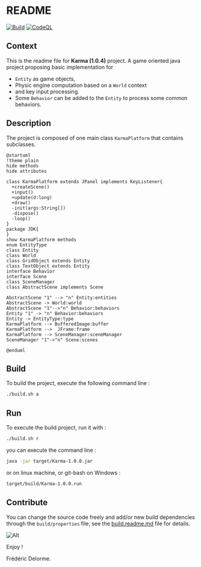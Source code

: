 # README

[![Build](https://github.com/mcgivrer/karma/actions/workflows/build.yml/badge.svg)](https://github.com/mcgivrer/karma/actions/workflows/build.yml) [![CodeQL](https://github.com/mcgivrer/karma/actions/workflows/codeql.yml/badge.svg)](https://github.com/mcgivrer/karma/actions/workflows/codeql.yml)

## Context

This is the readme file for **Karma (1.0.4)** project.
A game oriented java project proposing basic implementation for

- `Entity` as game objects,
- Physic engine computation based on a `World` context
- and key input processing.
- Some `Behavior` can be added to the `Entity` to process some common behaviors.

## Description

The project is composed of one main class `KarmaPlatform` that contains subclasses.

```plantuml
@startuml
!theme plain
hide methods
hide attributes

class KarmaPlatform extends JPanel implements KeyListener{
  +createScene()
  +input()
  +update(d:long)
  +draw()
  -init(args:String[])
  -dispose()
  -loop()
}
package JDK{
}
show KarmaPlatform methods 
enum EntityType
class Entity
class World
class GridObject extends Entity
class TextObject extends Entity
interface Behavior
interface Scene
class SceneManager
class AbstractScene implements Scene

AbstractScene "1" --> "n" Entity:entities
AbstractScene -> World:world
AbstractScene "1"-->"n" Behavior:behaviors
Entity "1" -> "n" Behavior:behaviors
Entity -> EntityType:type
KarmaPlatform --> BufferedImage:buffer
KarmaPlatform -->  JFrame:frame
KarmaPlatform --> SceneManager:sceneManager
SceneManager "1"->"n" Scene:scenes

@enduml
```

## Build

To build the project, execute the following command line :

```bash
./build.sh a
```

## Run

To execute the build project, run it with :

```bash
./build.sh r
```

you can execute the command line :

```bash
java -jar target/Karma-1.0.0.jar
```

or on linux machine, or git-bash on Windows :

```bash
target/build/Karma-1.0.0.run
```

## Contribute

You can change the source code freely and add/or new build dependencies through the `build/properties` file, see the [build.readme.md](./build.readme.md) file for details.

![Alt](https://repobeats.axiom.co/api/embed/3700d019258205e1470117ea5f5d4b870d704ce0.svg "Repobeats analytics image on karma/develop")

Enjoy !

Frédéric Delorme.
